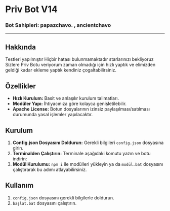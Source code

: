 # Priv Bot V14

### Bot Sahipleri: papazchavo. , ancientchavo

---

## Hakkında

Testleri yapılmıştır Hiçbir hatası bulunmamaktadır starlarınızı bekliyoruz Sizlere Priv Botu veriyorum zaman olmadığı için hızlı yaptık ve elimizden geldiği kadar ekleme yaptık kendiniz çogaltabilirsiniz.

## Özellikler

- **Hızlı Kurulum:** Basit ve anlaşılır kurulum talimatları.
- **Modüler Yapı:** İhtiyacınıza göre kolayca genişletilebilir.
- **Apache License:** Botun dosyalarının izinsiz paylaşılması/satılması durumunda yasal işlemler yapılacaktır.

## Kurulum

1. **Config.json Dosyasını Doldurun:** Gerekli bilgileri `config.json` dosyasına girin.
2. **Terminalden Çalıştırın:** Terminale aşağıdaki komutu yazın ve botu indirin:
3. **Modül Kurulumu:** `npm i` ile modülleri yükleyin ya da `modül.bat` dosyasını çalıştırarak bu adımı atlayabilirsiniz.

## Kullanım

1. `config.json` dosyasını gerekli bilgilerle doldurun.
2. `başlat.bat` dosyasını çalıştırın.
